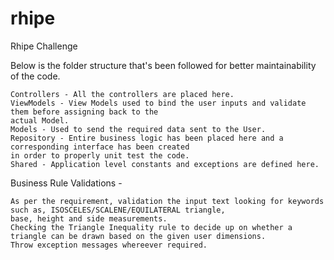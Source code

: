 # rhipe
Rhipe Challenge

Below is the folder structure that's been followed for better maintainability of the code.

	Controllers - All the controllers are placed here.
	ViewModels - View Models used to bind the user inputs and validate them before assigning back to the 
	actual Model.
	Models - Used to send the required data sent to the User.
	Repository - Entire business logic has been placed here and a corresponding interface has been created 
	in order to properly unit test the code.
	Shared - Application level constants and exceptions are defined here.

Business Rule Validations - 

	As per the requirement, validation the input text looking for keywords such as, ISOSCELES/SCALENE/EQUILATERAL triangle, 
	base, height and side measurements.
	Checking the Triangle Inequality rule to decide up on whether a triangle can be drawn based on the given user dimensions.
	Throw exception messages whereever required.

